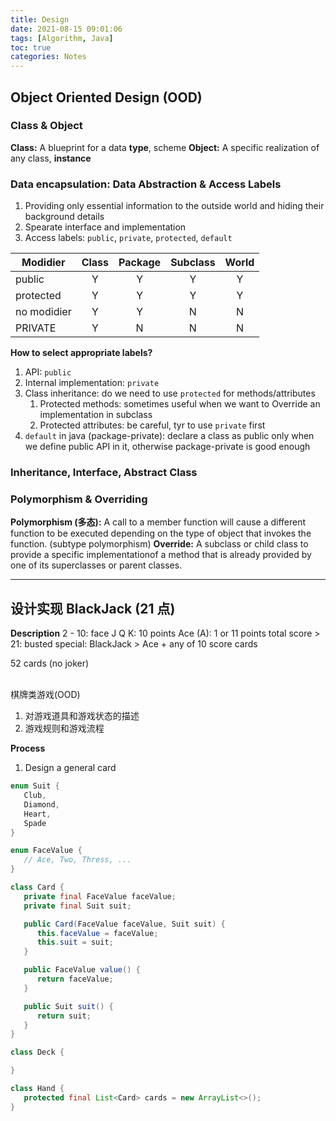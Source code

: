 ```yaml
---
title: Design
date: 2021-08-15 09:01:06
tags: [Algorithm, Java]
toc: true
categories: Notes
---
```


## Object Oriented Design (OOD)

<!-- more -->

### Class & Object

**Class:** A blueprint for a data **type**, scheme
**Object:** A specific realization of any class, **instance**

### Data encapsulation: Data Abstraction & Access Labels

1. Providing only essential information to the outside world and hiding their background details
2. Spearate interface and implementation
3. Access labels: `public`, `private`, `protected`, `default`

| Modidier    | Class | Package | Subclass | World |
| ----------- | :---: | :-----: | :------: | :---: |
| public      |   Y   |    Y    |    Y     |   Y   |
| protected   |   Y   |    Y    |    Y     |   Y   |
| no modidier |   Y   |    Y    |    N     |   N   |
| PRIVATE     |   Y   |    N    |    N     |   N   |

**How to select appropriate labels?**

1. API: `public`
2. Internal implementation: `private`
3. Class inheritance: do we need to use `protected` for methods/attributes
   1. Protected methods: sometimes useful when we want to Override an implementation in subclass
   2. Protected attributes: be careful, tyr to use `private` first
4. `default` in java (package-private): declare a class as public only when we define public API in it, otherwise package-private is good enough

### Inheritance, Interface, Abstract Class

### Polymorphism & Overriding

**Polymorphism (多态):** A call to a member function will cause a different function to be executed depending on the type of object that invokes the function. (subtype polymorphism)
**Override:** A subclass or child class to provide a specific implementationof a method that is already provided by one of its superclasses or parent classes.

---

## 设计实现 BlackJack (21 点)

**Description**
2 - 10: face
J Q K: 10 points
Ace (A): 1 or 11 points
total score > 21: busted
special: BlackJack > Ace + any of 10 score cards

52 cards (no joker)

<br/>
棋牌类游戏(OOD)

1. 对游戏道具和游戏状态的描述
2. 游戏规则和游戏流程

**Process**

1. Design a general card

```java
enum Suit {
   Club,
   Diamond,
   Heart,
   Spade
}

enum FaceValue {
   // Ace, Two, Thress, ...
}
```

```java
class Card {
   private final FaceValue faceValue;
   private final Suit suit;

   public Card(FaceValue faceValue, Suit suit) {
      this.faceValue = faceValue;
      this.suit = suit;
   }

   public FaceValue value() {
      return faceValue;
   }

   public Suit suit() {
      return suit;
   }
}
```

```java
class Deck {

}
```

```java
class Hand {
   protected final List<Card> cards = new ArrayList<>();
}
```
